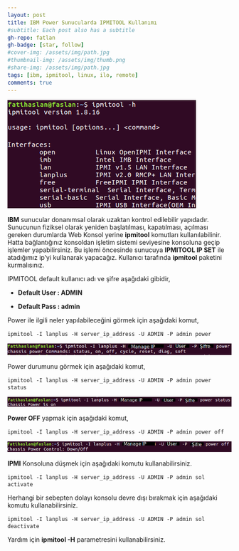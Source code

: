 ```yaml
---
layout: post
title: IBM Power Sunucularda IPMITOOL Kullanımı
#subtitle: Each post also has a subtitle
gh-repo: fatlan
gh-badge: [star, follow]
#cover-img: /assets/img/path.jpg
#thumbnail-img: /assets/img/thumb.png
#share-img: /assets/img/path.jpg
tags: [ibm, ipmitool, linux, ilo, remote]
comments: true
---
```

![Crepe](assets/img/ibm-ipmitool-use/ibm-ipmi-to01.png)

**IBM** sunucular donanımsal olarak uzaktan kontrol edilebilir yapıdadır. Sunucunun fiziksel olarak yeniden başlatılması, kapatılması, açılması gereken durumlarda Web Konsol yerine **ipmitool** komutları kullanılabilinir. Hatta bağlantığınız konsoldan işletim sistemi seviyesine konsoluna geçip işlemler yapabilirsiniz. Bu işlemi öncesinde sunucuya **IPMITOOL IP SET** ile atadığımız ip’yi kullanarak yapacağız. Kullanıcı tarafında **ipmitool** paketini kurmalısınız.

IPMITOOL default kullanıcı adı ve şifre aşağıdaki gibidir,

- **Default User : ADMIN**

- **Default Pass : admin**

Power ile ilgili neler yapılabileceğini görmek için aşağıdaki komut,

~~~
ipmitool -I lanplus -H server_ip_address -U ADMIN -P admin power
~~~

![Crepe](assets/img/ibm-ipmitool-use/ibm-ipmi-to02.png)

Power durumunu görmek için aşağıdaki komut,

~~~
ipmitool -I lanplus -H server_ip_address -U ADMIN -P admin power status
~~~

![Crepe](assets/img/ibm-ipmitool-use/ibm-ipmi-to03.png)

**Power OFF** yapmak için aşağıdaki komut,

~~~
ipmitool -I lanplus -H server_ip_address -U ADMIN -P admin power off
~~~

![Crepe](assets/img/ibm-ipmitool-use/ibm-ipmi-to04.png)

**IPMI** Konsoluna düşmek için aşağıdaki komutu kullanabilirsiniz.

~~~
ipmitool -I lanplus -H server_ip_address -U ADMIN -P admin sol activate
~~~

Herhangi bir sebepten dolayı konsolu devre dışı bırakmak için aşağıdaki komutu kullanabilirsiniz.

~~~
ipmitool -I lanplus -H server_ip_address -U ADMIN -P admin sol deactivate
~~~

Yardım için **ipmitool -H** parametresini kullanabilirsiniz.